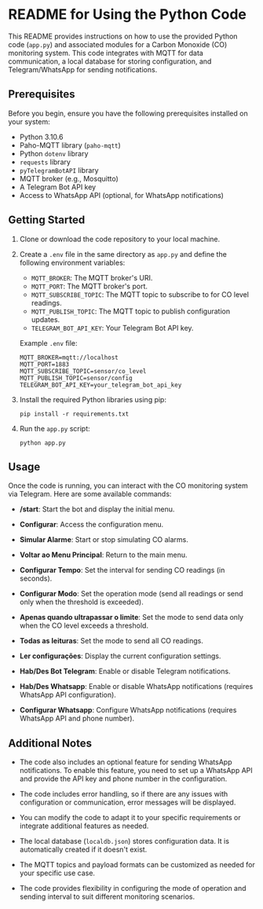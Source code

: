 # README for Using the Python Code

This README provides instructions on how to use the provided Python code (`app.py`) and associated modules for a Carbon Monoxide (CO) monitoring system. This code integrates with MQTT for data communication, a local database for storing configuration, and Telegram/WhatsApp for sending notifications. 

## Prerequisites

Before you begin, ensure you have the following prerequisites installed on your system:

- Python 3.10.6
- Paho-MQTT library (`paho-mqtt`)
- Python `dotenv` library
- `requests` library
- `pyTelegramBotAPI` library
- MQTT broker (e.g., Mosquitto)
- A Telegram Bot API key
- Access to WhatsApp API (optional, for WhatsApp notifications)

## Getting Started

1. Clone or download the code repository to your local machine.

2. Create a `.env` file in the same directory as `app.py` and define the following environment variables:

   - `MQTT_BROKER`: The MQTT broker's URI.
   - `MQTT_PORT`: The MQTT broker's port.
   - `MQTT_SUBSCRIBE_TOPIC`: The MQTT topic to subscribe to for CO level readings.
   - `MQTT_PUBLISH_TOPIC`: The MQTT topic to publish configuration updates.
   - `TELEGRAM_BOT_API_KEY`: Your Telegram Bot API key.

   Example `.env` file:

   ```
   MQTT_BROKER=mqtt://localhost
   MQTT_PORT=1883
   MQTT_SUBSCRIBE_TOPIC=sensor/co_level
   MQTT_PUBLISH_TOPIC=sensor/config
   TELEGRAM_BOT_API_KEY=your_telegram_bot_api_key
   ```

3. Install the required Python libraries using pip:

   ```shell
   pip install -r requirements.txt
   ```

4. Run the `app.py` script:

   ```
   python app.py
   ```

## Usage

Once the code is running, you can interact with the CO monitoring system via Telegram. Here are some available commands:

- **/start**: Start the bot and display the initial menu.

- **Configurar**: Access the configuration menu.

- **Simular Alarme**: Start or stop simulating CO alarms.

- **Voltar ao Menu Principal**: Return to the main menu.

- **Configurar Tempo**: Set the interval for sending CO readings (in seconds).

- **Configurar Modo**: Set the operation mode (send all readings or send only when the threshold is exceeded).

- **Apenas quando ultrapassar o limite**: Set the mode to send data only when the CO level exceeds a threshold.

- **Todas as leituras**: Set the mode to send all CO readings.

- **Ler configurações**: Display the current configuration settings.

- **Hab/Des Bot Telegram**: Enable or disable Telegram notifications.

- **Hab/Des Whatsapp**: Enable or disable WhatsApp notifications (requires WhatsApp API configuration).

- **Configurar Whatsapp**: Configure WhatsApp notifications (requires WhatsApp API and phone number).

## Additional Notes

- The code also includes an optional feature for sending WhatsApp notifications. To enable this feature, you need to set up a WhatsApp API and provide the API key and phone number in the configuration.

- The code includes error handling, so if there are any issues with configuration or communication, error messages will be displayed.

- You can modify the code to adapt it to your specific requirements or integrate additional features as needed.

- The local database (`localdb.json`) stores configuration data. It is automatically created if it doesn't exist.

- The MQTT topics and payload formats can be customized as needed for your specific use case.

- The code provides flexibility in configuring the mode of operation and sending interval to suit different monitoring scenarios.